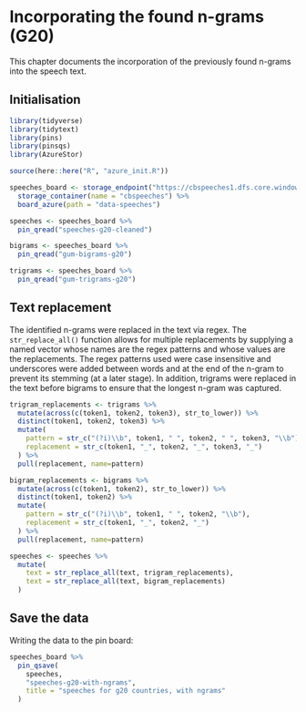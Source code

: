 

# Incorporating the found n-grams (G20)

This chapter documents the incorporation of the previously found n-grams into the speech text.

## Initialisation


``` r
library(tidyverse)
library(tidytext)
library(pins)
library(pinsqs)
library(AzureStor)

source(here::here("R", "azure_init.R"))

speeches_board <- storage_endpoint("https://cbspeeches1.dfs.core.windows.net/", token=token) %>%
  storage_container(name = "cbspeeches") %>%
  board_azure(path = "data-speeches")
```


``` r
speeches <- speeches_board %>%
  pin_qread("speeches-g20-cleaned")

bigrams <- speeches_board %>%
  pin_qread("gum-bigrams-g20")

trigrams <- speeches_board %>%
  pin_qread("gum-trigrams-g20")
```

## Text replacement

The identified n-grams were replaced in the text via regex. The `str_replace_all()` function allows
for multiple replacements by supplying a named vector whose names are the regex patterns and whose
values are the replacements. The regex patterns used were case insensitive and underscores were
added between words and at the end of the n-gram to prevent its stemming (at a later stage). In
addition, trigrams were replaced in the text before bigrams to ensure that the longest n-gram was
captured.


``` r
trigram_replacements <- trigrams %>%
  mutate(across(c(token1, token2, token3), str_to_lower)) %>%
  distinct(token1, token2, token3) %>%
  mutate(
    pattern = str_c("(?i)\\b", token1, " ", token2, " ", token3, "\\b"),
    replacement = str_c(token1, "_", token2, "_", token3, "_")
  ) %>%
  pull(replacement, name=pattern)

bigram_replacements <- bigrams %>%
  mutate(across(c(token1, token2), str_to_lower)) %>%
  distinct(token1, token2) %>%
  mutate(
    pattern = str_c("(?i)\\b", token1, " ", token2, "\\b"),
    replacement = str_c(token1, "_", token2, "_")
  ) %>%
  pull(replacement, name=pattern)

speeches <- speeches %>%
  mutate(
    text = str_replace_all(text, trigram_replacements),
    text = str_replace_all(text, bigram_replacements)
  )
```

## Save the data

Writing the data to the pin board:


``` r
speeches_board %>%
  pin_qsave(
    speeches,
    "speeches-g20-with-ngrams",
    title = "speeches for g20 countries, with ngrams"
  )
```
